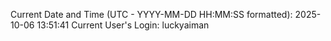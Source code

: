 Current Date and Time (UTC - YYYY-MM-DD HH:MM:SS formatted): 2025-10-06 13:51:41
Current User's Login: luckyaiman
